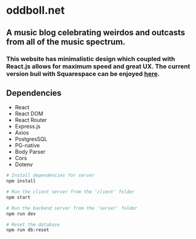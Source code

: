 # oddboll.net

## A music blog celebrating weirdos and outcasts from all of the music spectrum.

### This website has minimalistic design which coupled with React.js allows for maximum speed and great UX. The current version buil with Squarespace can be enjoyed [here](https://oddboll.net/).

## Dependencies

- React
- React DOM
- React Router
- Express.js
- Axios
- PostgresSQL
- PG-native
- Body Parser
- Cors
- Dotenv

```bash
# Install dependencies for server
npm install

# Run the client server from the 'client' folder
npm start

# Run the backend server from the 'server' folder
npm run dev

# Reset the database
npm run db:reset

```
